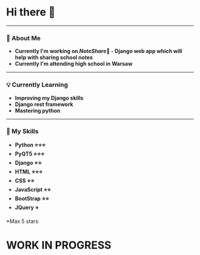 # Hi there 👋
---
### 🤙 About Me 
- **Currently I'm working on *NoteShare*📝 - Django web app which will help with sharing school notes** 
- **Currently I'm attending high school in Warsaw**
---
### 💡 Currently Learning 
- **Improving my Django skills**
- **Django rest framework**
- **Mastering python**
---
### 🔧 My Skills
- **Python ⭐⭐⭐**
- **PyQT5 ⭐⭐⭐**
- **Django ⭐⭐**
- **HTML ⭐⭐⭐**
- **CSS ⭐⭐**
- **JavaScript ⭐⭐**
- **BootStrap ⭐⭐**
- **JQuery ⭐**

*Max 5 stars

# WORK IN PROGRESS

<!--
**NotSoYeezy/NotSoYeezy** is a ✨ _special_ ✨ repository because its `README.md` (this file) appears on your GitHub profile.

Here are some ideas to get you started:

- 🔭 I’m currently working on ...
- 🌱 I’m currently learning ...
- 👯 I’m looking to collaborate on ...
- 🤔 I’m looking for help with ...
- 💬 Ask me about ...
- 📫 How to reach me: ...
- 😄 Pronouns: ...
- ⚡ Fun fact: ...
-->
